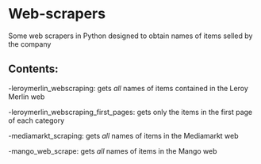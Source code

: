 # Web-scrapers
Some web scrapers in Python designed to obtain names of items selled by the company

## Contents:

-leroymerlin_webscraping: gets *all* names of items contained in the Leroy Merlin web

-leroymerlin_webscraping_first_pages: gets only the items in the first page of each category

-mediamarkt_scraping: gets *all* names of items in the Mediamarkt web

-mango_web_scrape: gets *all* names of items in the Mango web

